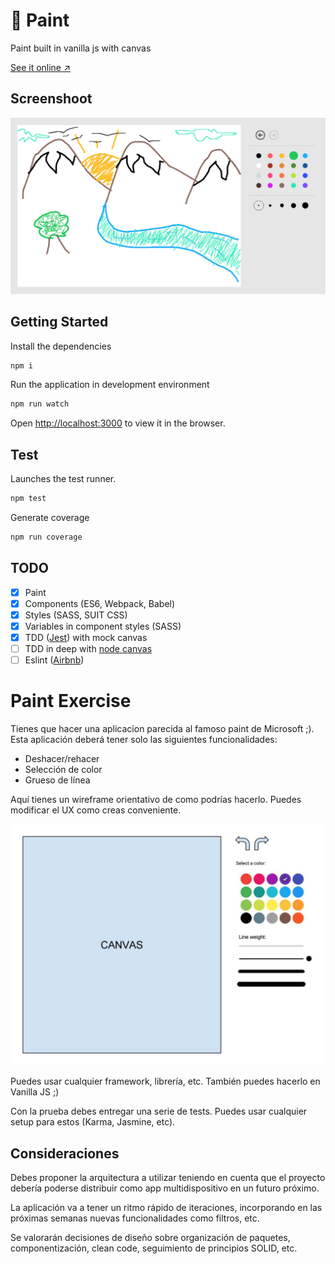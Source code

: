 # 🎨 Paint

Paint built in vanilla js with canvas

[See it online ️↗️](http://giodelabarrera.paint-test.surge.sh/)

## Screenshoot

![](./screenshot.png)

## Getting Started

Install the dependencies

```sh
npm i
```

Run the application in development environment

```sh
npm run watch
```

Open [http://localhost:3000](http://localhost:3000) to view it in the browser.

## Test

Launches the test runner.

```sh
npm test
```

Generate coverage

```sh
npm run coverage
```

## TODO

- [x] Paint
- [x] Components (ES6, Webpack, Babel)
- [x] Styles (SASS, SUIT CSS)
- [x] Variables in component styles (SASS)
- [x] TDD ([Jest](https://jestjs.io/)) with mock canvas
- [ ] TDD in deep with [node canvas](https://github.com/Automattic/node-canvas)
- [ ] Eslint ([Airbnb](https://github.com/airbnb/javascript))

# Paint Exercise

Tienes que hacer una aplicacion parecida al famoso paint de Microsoft ;). Esta aplicación deberá tener solo las siguientes funcionalidades:

- Deshacer/rehacer
- Selección de color
- Grueso de línea

Aquí tienes un wireframe orientativo de como podrías hacerlo. Puedes modificar el UX como creas conveniente.

![](./wireframe.png)

Puedes usar cualquier framework, librería, etc. También puedes hacerlo en Vanilla JS ;)

Con la prueba debes entregar una serie de tests. Puedes usar cualquier setup para estos (Karma, Jasmine, etc).

## Consideraciones

Debes proponer la arquitectura a utilizar teniendo en cuenta que el proyecto debería poderse distribuir como app multidispositivo en un futuro próximo.

La aplicación va a tener un ritmo rápido de iteraciones, incorporando en las próximas semanas nuevas funcionalidades como filtros, etc.

Se valorarán decisiones de diseño sobre organización de paquetes, componentización, clean code, seguimiento de principios SOLID, etc.